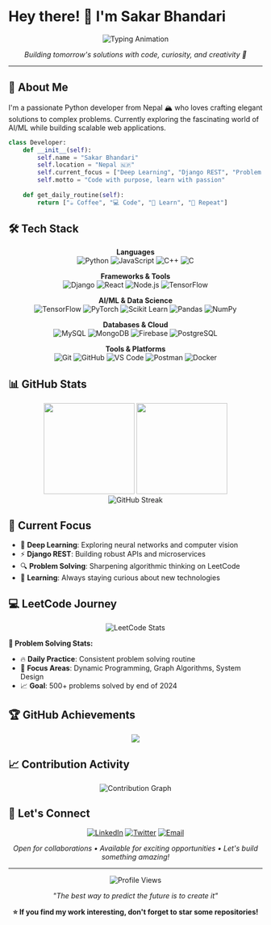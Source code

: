 # Hey there! 👋 I'm Sakar Bhandari

<div align="center">
  
  <img src="https://readme-typing-svg.herokuapp.com?font=JetBrains+Mono&weight=600&size=28&duration=3000&pause=800&color=6366F1&center=true&vCenter=true&width=600&lines=Python+Developer;Deep+Learning+Explorer;Django+REST+Architect;Problem+Solver" alt="Typing Animation" />
  
  <p><em>Building tomorrow's solutions with code, curiosity, and creativity 🚀</em></p>
  
</div>

---

## 🎯 About Me

I'm a passionate Python developer from Nepal 🏔️ who loves crafting elegant solutions to complex problems. Currently exploring the fascinating world of AI/ML while building scalable web applications.

```python
class Developer:
    def __init__(self):
        self.name = "Sakar Bhandari"
        self.location = "Nepal 🇳🇵"
        self.current_focus = ["Deep Learning", "Django REST", "Problem Solving"]
        self.motto = "Code with purpose, learn with passion"
    
    def get_daily_routine(self):
        return ["☕ Coffee", "💻 Code", "🧠 Learn", "🔄 Repeat"]
```

## 🛠️ Tech Stack

<div align="center">

**Languages**  
![Python](https://img.shields.io/badge/Python-3776AB?style=flat-square&logo=python&logoColor=white)
![JavaScript](https://img.shields.io/badge/JavaScript-F7DF1E?style=flat-square&logo=javascript&logoColor=black)
![C++](https://img.shields.io/badge/C++-00599C?style=flat-square&logo=cplusplus&logoColor=white)
![C](https://img.shields.io/badge/C-A8B9CC?style=flat-square&logo=c&logoColor=black)

**Frameworks & Tools**  
![Django](https://img.shields.io/badge/Django-092E20?style=flat-square&logo=django&logoColor=white)
![React](https://img.shields.io/badge/React-61DAFB?style=flat-square&logo=react&logoColor=black)
![Node.js](https://img.shields.io/badge/Node.js-339933?style=flat-square&logo=nodedotjs&logoColor=white)
![TensorFlow](https://img.shields.io/badge/TensorFlow-FF6F00?style=flat-square&logo=tensorflow&logoColor=white)

**AI/ML & Data Science**  
![TensorFlow](https://img.shields.io/badge/TensorFlow-FF6F00?style=flat-square&logo=tensorflow&logoColor=white)
![PyTorch](https://img.shields.io/badge/PyTorch-EE4C2C?style=flat-square&logo=pytorch&logoColor=white)
![Scikit Learn](https://img.shields.io/badge/Scikit_Learn-F7931E?style=flat-square&logo=scikit-learn&logoColor=white)
![Pandas](https://img.shields.io/badge/Pandas-150458?style=flat-square&logo=pandas&logoColor=white)
![NumPy](https://img.shields.io/badge/NumPy-013243?style=flat-square&logo=numpy&logoColor=white)

**Databases & Cloud**  
![MySQL](https://img.shields.io/badge/MySQL-4479A1?style=flat-square&logo=mysql&logoColor=white)
![MongoDB](https://img.shields.io/badge/MongoDB-47A248?style=flat-square&logo=mongodb&logoColor=white)
![Firebase](https://img.shields.io/badge/Firebase-FFCA28?style=flat-square&logo=firebase&logoColor=black)
![PostgreSQL](https://img.shields.io/badge/PostgreSQL-336791?style=flat-square&logo=postgresql&logoColor=white)

**Tools & Platforms**  
![Git](https://img.shields.io/badge/Git-F05032?style=flat-square&logo=git&logoColor=white)
![GitHub](https://img.shields.io/badge/GitHub-181717?style=flat-square&logo=github&logoColor=white)
![VS Code](https://img.shields.io/badge/VS_Code-007ACC?style=flat-square&logo=visual-studio-code&logoColor=white)
![Postman](https://img.shields.io/badge/Postman-FF6C37?style=flat-square&logo=postman&logoColor=white)
![Docker](https://img.shields.io/badge/Docker-2496ED?style=flat-square&logo=docker&logoColor=white)

</div>

## 📊 GitHub Stats

<div align="center">
  <img height="180em" src="https://github-readme-stats.vercel.app/api?username=sakaarr&show_icons=true&theme=github_dark&hide_border=true&bg_color=0D1117&title_color=6366F1&icon_color=8B5CF6&text_color=E5E7EB" />
  <img height="180em" src="https://github-readme-stats.vercel.app/api/top-langs/?username=sakaarr&layout=compact&theme=github_dark&hide_border=true&bg_color=0D1117&title_color=6366F1&text_color=E5E7EB" />
</div>

<div align="center">
  <img src="https://github-readme-streak-stats.herokuapp.com/?user=sakaarr&theme=github-dark-blue&hide_border=true&background=0D1117&stroke=6366F1&ring=8B5CF6&fire=F59E0B&currStreakLabel=E5E7EB" alt="GitHub Streak" />
</div>

## 🎯 Current Focus

- 🧠 **Deep Learning**: Exploring neural networks and computer vision
- ⚡ **Django REST**: Building robust APIs and microservices  
- 🔍 **Problem Solving**: Sharpening algorithmic thinking on LeetCode
- 🌱 **Learning**: Always staying curious about new technologies

## 💻 LeetCode Journey

<div align="center">
  <img src="https://leetcard.jacoblin.cool/sakar567?theme=dark&font=JetBrains%20Mono&ext=contest" alt="LeetCode Stats"/>
</div>

**🎯 Problem Solving Stats:**
- 🔥 **Daily Practice**: Consistent problem solving routine
- 🏅 **Focus Areas**: Dynamic Programming, Graph Algorithms, System Design
- 📈 **Goal**: 500+ problems solved by end of 2024

## 🏆 GitHub Achievements

<div align="center">
  <img src="https://github-profile-trophy.vercel.app/?username=sakaarr&theme=darkhub&no-frame=true&no-bg=true&margin-w=4&column=7" />
</div>

## 📈 Contribution Activity

<div align="center">
  <img src="https://github-readme-activity-graph.vercel.app/graph?username=sakaarr&bg_color=0D1117&color=E5E7EB&line=6366F1&point=8B5CF6&area=true&hide_border=true&title_color=6366F1" alt="Contribution Graph"/>
</div>

## 🤝 Let's Connect

<div align="center">
  
  [![LinkedIn](https://img.shields.io/badge/LinkedIn-0077B5?style=for-the-badge&logo=linkedin&logoColor=white)](https://www.linkedin.com/in/sakar-bhandari-242470244/)
  [![Twitter](https://img.shields.io/badge/Twitter-1DA1F2?style=for-the-badge&logo=twitter&logoColor=white)](https://twitter.com/sakarbhandari3)
  [![Email](https://img.shields.io/badge/Email-D14836?style=for-the-badge&logo=gmail&logoColor=white)](mailto:email.sakarr@gmail.com)
  
  <p><em>Open for collaborations • Available for exciting opportunities • Let's build something amazing!</em></p>
  
</div>

---

<div align="center">
  
  ![Profile Views](https://komarev.com/ghpvc/?username=sakaarr&style=flat-square&color=6366F1)
  
  <p><em>"The best way to predict the future is to create it"</em></p>
  
  **⭐ If you find my work interesting, don't forget to star some repositories!**
  
</div>

